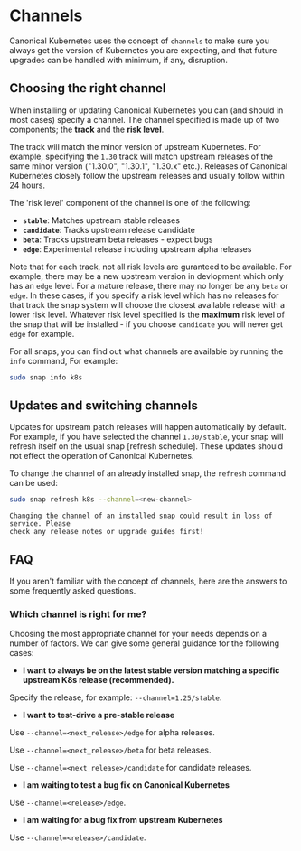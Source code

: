 # Channels

Canonical Kubernetes uses the concept of `channels` to make sure you always get
the version of Kubernetes you are expecting, and that future upgrades can be
handled with minimum, if any, disruption.

## Choosing the right channel

When installing or updating Canonical Kubernetes you can (and should in most
cases) specify a channel. The channel specified is made up of two components;
the **track** and the **risk level**. 

The track will match the minor version of upstream Kubernetes. For example,
specifying the `1.30` track will match upstream releases of the same minor
version ("1.30.0", "1.30.1", "1.30.x" etc.). Releases of Canonical Kubernetes
closely follow the upstream releases and usually follow within 24 hours.

The 'risk level' component of the channel is one of the following:

- **`stable`**: Matches upstream stable releases
- **`candidate`**: Tracks upstream release candidate
- **`beta`**: Tracks upstream beta releases - expect bugs
- **`edge`**: Experimental release including upstream alpha releases

Note that for each track, not all risk levels are guranteed to be available.
For example, there may be a new upstream version in devlopment which only has
an `edge` level. For a mature release, there may no longer be any `beta` or
`edge`. In these cases, if you specify a risk level which has no releases for
that track the snap system will choose the closest available release with a
lower risk level. Whatever risk level specified is the **maximum** risk level
of the snap that will be installed - if you choose `candidate` you will never
get `edge` for example.

For all snaps, you can find out what channels are available by running the
`info` command, For example:

```bash
sudo snap info k8s
```

## Updates and switching channels

Updates for upstream patch releases will happen automatically by default. For
example, if you have selected the channel `1.30/stable`, your snap will refresh
itself on the usual snap [refresh schedule]. These updates should not effect
the operation of Canonical Kubernetes.

To change the channel of an already installed snap, the `refresh` command can
be used:

```bash
sudo snap refresh k8s --channel=<new-channel>
```

```{warning}
Changing the channel of an installed snap could result in loss of service. Please
check any release notes or upgrade guides first!
```

## FAQ 

If you aren't familiar with the concept of channels, here are the answers to
some frequently asked questions.

### Which channel is right for me?

Choosing the most appropriate channel for your needs depends on a number of
factors. We can give some general guidance for the following cases:

- **I want to always be on the latest stable version matching a specific upstream K8s
release (recommended).** 

Specify the release, for example: `--channel=1.25/stable`.

- **I want to test-drive a pre-stable release**

Use `--channel=<next_release>/edge` for alpha releases.

Use `--channel=<next_release>/beta` for beta releases.

Use `--channel=<next_release>/candidate` for candidate releases.

- **I am waiting to test a bug fix on Canonical Kubernetes**

Use `--channel=<release>/edge`.

- **I am waiting for a bug fix from upstream Kubernetes**

Use `--channel=<release>/candidate`.

<!-- LINKS -->

[Snapcraft documentation]: https://snapcraft.io/docs/channels
